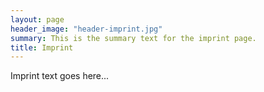 ```yaml
---
layout: page
header_image: "header-imprint.jpg"
summary: This is the summary text for the imprint page.
title: Imprint
---
```


Imprint text goes here...
